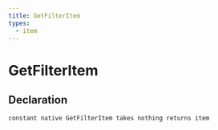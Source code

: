 ```yaml
---
title: GetFilterItem
types:
  - item
---
```


# GetFilterItem

## Declaration

```
constant native GetFilterItem takes nothing returns item
```
